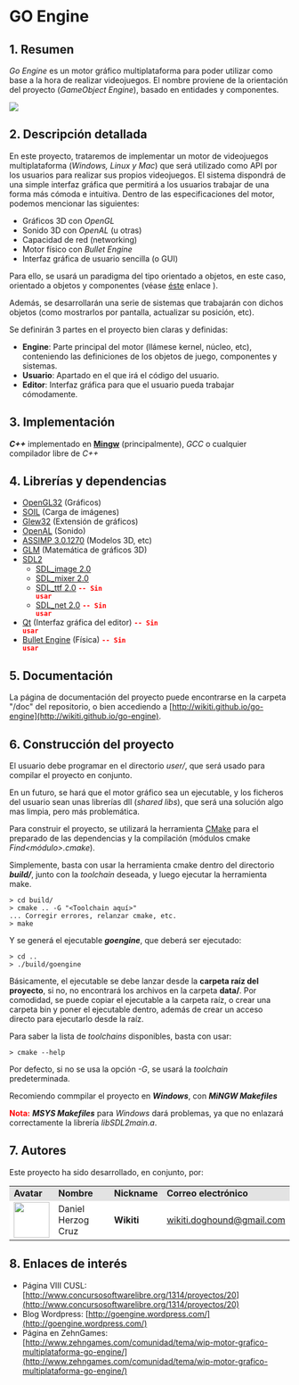 # GO Engine


## 1. Resumen ##
*Go Engine* es un motor gráfico multiplataforma para poder utilizar como base a la hora de realizar videojuegos. El nombre proviene de la orientación del proyecto (*GameObject Engine*), basado en entidades y componentes.

![](https://github.com/wikiti/go-engine/raw/master/doc/logo.png)

## 2. Descripción detallada ##
En este proyecto, trataremos de implementar un motor de videojuegos multiplataforma (*Windows, Linux y Mac*) que será utilizado como API por los usuarios para realizar sus propios videojuegos.
El sistema dispondrá de una simple interfaz gráfica que permitirá a los usuarios trabajar de una forma más cómoda e intuitiva.
Dentro de las especificaciones del motor, podemos mencionar las siguientes:

- Gráficos 3D con *OpenGL*
- Sonido 3D con *OpenAL* (u otras)
- Capacidad de red (networking)
- Motor físico con *Bullet Engine*
- Interfaz gráfica de usuario sencilla (o GUI)

Para ello, se usará un paradigma del tipo orientado a objetos, en este caso, orientado a objetos y componentes (véase [éste](http://www.genbetadev.com/programacion-de-videojuegos/diseno-de-videojuegos-orientado-a-entidades-y-componentes "éste") enlace ).

Además, se desarrollarán una serie de sistemas que trabajarán con dichos objetos (como mostrarlos por pantalla, actualizar su posición, etc).

Se definirán 3 partes en el proyecto bien claras y definidas:

- **Engine**: Parte principal del motor (llámese kernel, núcleo, etc), conteniendo las definiciones de los objetos de juego, componentes y sistemas.
- **Usuario**: Apartado en el que irá el código del usuario.
- **Editor**: Interfaz gráfica para que el usuario pueda trabajar cómodamente.


## 3. Implementación ##
***C++*** implementado en [**Mingw**](http://www.mingw.org/) (principalmente), *GCC* o cualquier compilador libre de *C++*


## 4. Librerías y dependencias ##
- [OpenGL32](http://www.opengl.org/ "OpenGL32") (Gráficos) 
- [SOIL](http://www.opengl.org/wiki/Image_Libraries "SOIL") (Carga de imágenes)
- [Glew32](http://glew.sourceforge.net/ "glew32") (Extensión de gráficos) 
- [OpenAL](http://kcat.strangesoft.net/openal.html "OpenAL") (Sonido)
- [ASSIMP 3.0.1270](http://assimp.sourceforge.net/ "ASSIMP") (Modelos 3D, etc)
- [GLM](http://glm.g-truc.net/ "GL Maths") (Matemática de gráficos 3D)
- [SDL2](http://www.libsdl.org/ "SDL2")
	- [SDL_image 2.0](http://www.libsdl.org/projects/SDL_image/ "SDL_image 2.0")
	- [SDL_mixer 2.0	](http://www.libsdl.org/projects/SDL_mixer/ "SDL_mixer 2.0")
	- [SDL_ttf 2.0](http://www.libsdl.org/projects/SDL_ttf/ "SDL_ttf 2.0") <span style="color: red; font-weight: bold;"><code>-- Sin usar</code></span>
	- [SDL_net 2.0](	http://www.libsdl.org/projects/SDL_net/ "SDL_net 2.0") <span style="color: red; font-weight: bold;"><code>-- Sin usar</code></span>
- [Qt](http://qt-project.org/ "Qt") (Interfaz gráfica del editor) <span style="color: red; font-weight: bold;"><code>-- Sin usar</code></span>
- [Bullet Engine](http://bulletphysics.org/wordpress/ "Bullet Engine") (Física) <span style="color: red; font-weight: bold;"><code>-- Sin usar</code></span>


## 5. Documentación ##

La página de documentación del proyecto puede encontrarse en la carpeta "/doc" del repositorio, o bien accediendo a [http://wikiti.github.io/go-engine](http://wikiti.github.io/go-engine).

## 6. Construcción del proyecto ##
El usuario debe programar en el directorio *user/*, que será usado para compilar el proyecto en conjunto.

En un futuro, se hará que el motor gráfico sea un ejecutable, y los ficheros del usuario sean unas librerías dll (*shared libs*), que será una solución algo mas limpia, pero más problemática.

Para construir el proyecto, se utilizará la herramienta [CMake](http://www.cmake.org/) para el preparado de las dependencias y la compilación (módulos cmake *Find&lt;módulo&gt;.cmake*).

Simplemente, basta con usar la herramienta cmake dentro del directorio ***build/***, junto con la *toolchain* deseada, y luego ejecutar la herramienta make.

	> cd build/
	> cmake .. -G "<Toolchain aquí>"
	... Corregir errores, relanzar cmake, etc.
	> make


Y se generá el ejecutable ***goengine***, que deberá ser ejecutado:

	> cd ..
	> ./build/goengine

Básicamente, el ejecutable se debe lanzar desde la **carpeta raíz del proyecto**, si no, no encontrará los archivos en la carpeta **data/**.
Por comodidad, se puede copiar el ejecutable a la carpeta raíz, o crear una carpeta bin y poner el ejecutable dentro, además de crear un acceso directo para ejecutarlo desde la raíz.


Para saber la lista de *toolchains* disponibles, basta con usar:

	> cmake --help

Por defecto, si no se usa la opción *-G*, se usará la *toolchain* predeterminada.

Recomiendo commpilar el proyecto en ***Windows***, con ***MiNGW Makefiles***

<span style="color: red; font-weight: bold;">Nota:</span> ***MSYS Makefiles*** para *Windows* dará problemas, ya que no enlazará correctamente la librería *libSDL2main.a*. 

## 7. Autores ##

Este proyecto ha sido desarrollado, en conjunto, por:

<!-- Tabla -->
<table cellspacing="0">
  <tr  style="background-color: #E3E3E3;">
    <td> <b>Avatar</b> </td>
    <td> <b>Nombre</b> </td>
    <td> <b>Nickname</b> </td>
	<td> <b>Correo electrónico</b> </td>
  </tr>
  <tr style="background-color: #FFFFFF;">
    <td> <img width="64"src="http://imageshack.us/a/img209/6782/parrotav.png"/> </td>
    <td> Daniel Herzog Cruz </td>
    <td> <b>Wikiti</b> </td>
	<td> <a href="mailto:wikiti.doghound@gmail.com"> wikiti.doghound@gmail.com</a> </td>
  </tr>
</table>
<!-- Fin tabla -->


## 8. Enlaces de interés ##

- Página VIII CUSL: [http://www.concursosoftwarelibre.org/1314/proyectos/20](http://www.concursosoftwarelibre.org/1314/proyectos/20)
- Blog Wordpress: [http://goengine.wordpress.com/](http://goengine.wordpress.com/)
- Página en ZehnGames: [http://www.zehngames.com/comunidad/tema/wip-motor-grafico-multiplataforma-go-engine/](http://www.zehngames.com/comunidad/tema/wip-motor-grafico-multiplataforma-go-engine/)
